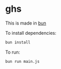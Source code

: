 # ghs

This is made in [bun](https://bun.sh)

To install dependencies:

```bash
bun install
```

To run:

```bash
bun run main.js
```


